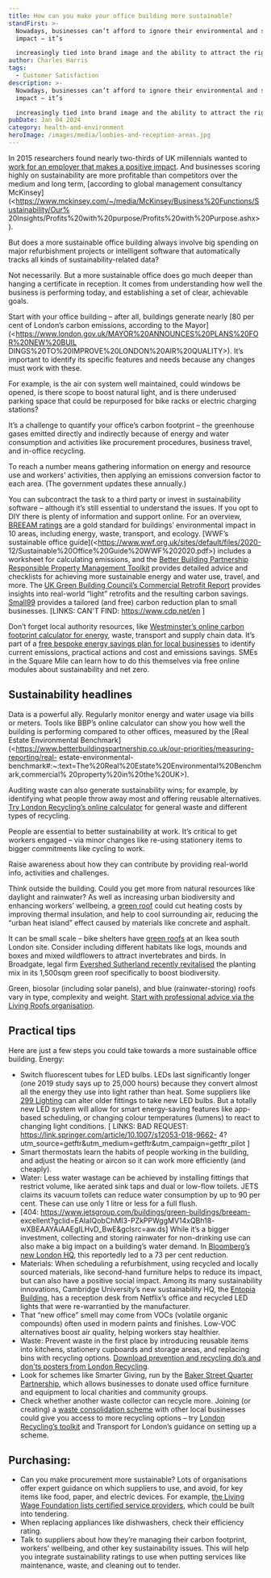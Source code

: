 ```yaml
---
title: How can you make your office building more sustainable?
standFirst: >-
  Nowadays, businesses can’t afford to ignore their environmental and social
  impact – it’s

  increasingly tied into brand image and the ability to attract the right people.
author: Charles Harris
tags:
  - Customer Satisfaction
description: >-
  Nowadays, businesses can’t afford to ignore their environmental and social
  impact – it’s

  increasingly tied into brand image and the ability to attract the right people.
pubDate: Jan 04 2024
category: health-and-environment
heroImage: /images/media/loobies-and-reception-areas.jpg
---
```

In 2015 researchers found nearly two-thirds of UK millennials wanted to [work for an
employer that makes a positive impact](https://www.theguardian.com/sustainable-business/2015/may/05/millennials-employment-employers-values-ethics-job). And businesses scoring highly on sustainability are
more profitable than competitors over the medium and long term, [according to global
management consultancy McKinsey](<https://www.mckinsey.com/~/media/McKinsey/Business%20Functions/Sustainability/Our%
20Insights/Profits%20with%20purpose/Profits%20with%20Purpose.ashx>).

But does a more sustainable office building always involve big spending on major
refurbishment projects or intelligent software that automatically tracks all kinds of
sustainability-related data?

Not necessarily. But a more sustainable office does go much deeper than hanging a
certificate in reception. It comes from understanding how well the business is performing
today, and establishing a set of clear, achievable goals.

Start with your office building – after all, buildings generate nearly [80 per cent of London’s
carbon emissions, according to the Mayor](<https://www.london.gov.uk/MAYOR%20ANNOUNCES%20PLANS%20FOR%20NEW%20BUIL
DINGS%20TO%20IMPROVE%20LONDON%20AIR%20QUALITY>). It’s important to identify its specific features and
needs because any changes must work with these.

For example, is the air con system well maintained, could windows be opened, is there scope to boost natural light, and is there underused parking space that could be repurposed for bike racks or electric
charging stations?

It’s a challenge to quantify your office’s carbon footprint – the greenhouse gases emitted
directly and indirectly because of energy and water consumption and activities like
procurement procedures, business travel, and in-office recycling.

To reach a number means gathering information on energy and resource use and workers’
activities, then applying an emissions conversion factor to each area. (The government
updates these annually.)

You can subcontract the task to a third party or invest in sustainability software – although
it’s still essential to understand the issues. If you opt to DIY there is plenty of information
and support online. For an overview, [BREEAM ratings](https://bregroup.com/products/breeam/) are a gold standard for buildings’
environmental impact in 10 areas, including energy, waste, transport, and ecology.
\[WWF’s sustainable office guide](<https://www.wwf.org.uk/sites/default/files/2020-
12/Sustainable%20Office%20Guide%20WWF%202020.pdf>) includes a worksheet for calculating emissions, and the
[Better Building Partnership Responsible Property Management Toolkit](https://www.betterbuildingspartnership.co.uk/toolkits) provides detailed
advice and checklists for achieving more sustainable energy and water use, travel, and
more. The [UK Green Building Council’s Commercial Retrofit Report](https://ukgbc.org/wp-content/uploads/2022/05/Commercial-Retrofit-Report.pdf) provides insights into
real-world “light” retrofits and the resulting carbon savings. [Small99](https://small99.co.uk/) provides a tailored (and
free) carbon reduction plan to small businesses.
\[LINKS:
CAN'T FIND: https://www.cdp.net/en
 ]

Don’t forget local authority resources, like [Westminster’s online carbon footprint calculator
for energy](https://www.westminster.gov.uk/businesses/support-schemes-businesses/energy-saving-westminster-businesses), waste, transport and supply chain data. It’s part of a [free bespoke energy savings
plan for local businesses](https://www.cityoflondon.gov.uk/services/environmental-health/climate-action/climate-action-projects/working-with-smes-through-heart-of-the-city) to identify current emissions, practical actions and cost and
emissions savings. SMEs in the Square Mile can learn how to do this themselves via free
online modules about sustainability and net zero.

## Sustainability headlines

Data is a powerful ally. Regularly monitor energy and water usage via bills or meters. Tools
like BBP’s online calculator can show you how well the building is performing compared to
other offices, measured by the \[Real Estate Environmental Benchmark](<https://www.betterbuildingspartnership.co.uk/our-priorities/measuring-reporting/real-
estate-environmental-
benchmark#:~:text=The%20Real%20Estate%20Environmental%20Benchmark,commercial%
20property%20in%20the%20UK>).

Auditing waste can also generate sustainability wins; for example, by identifying what
people throw away most and offering reusable alternatives. [Try London Recycling’s online
calculator](https://londonrecycles.co.uk/business/calculator/) for general waste and different types of recycling.

People are essential to better sustainability at work. It’s critical to get workers engaged –
via minor changes like re-using stationery items to bigger commitments like cycling to work.

Raise awareness about how they can contribute by providing real-world info, activities and
challenges.

Think outside the building. Could you get more from natural resources like daylight and
rainwater? As well as increasing urban biodiversity and enhancing workers’ wellbeing, a
[green roof](https://greenrooftraining.com/) could cut heating costs by improving thermal insulation, and help to cool
surrounding air, reducing the “urban heat island” effect caused by materials like concrete
and asphalt.

It can be small scale – bike shelters have [green roofs](https://www.betterbuildingspartnership.co.uk/green-roofs-central-london) at an Ikea south London site. Consider
including different habitats like logs, mounds and boxes and mixed wildflowers to attract
invertebrates and birds. In Broadgate, legal firm [Evershed Sutherland recently revitalised](https://londongardenstrust.org/log2023/eversheds-sutherland-booklet-june-2023.pdf)
the planting mix in its 1,500sqm green roof specifically to boost biodiversity.

Green, biosolar (including solar panels), and blue (rainwater-storing) roofs vary in type,
complexity and weight. [Start with professional advice via the Living Roofs organisation](https://livingroofs.org/small-green-roofs-green-roof-shelters/).

## Practical tips

Here are just a few steps you could take towards a more sustainable office building.
Energy:

* Switch fluorescent tubes for LED bulbs. LEDs last significantly longer (one 2019 study
  says up to 25,000 hours) because they convert almost all the energy they use into
  light rather than heat. Some suppliers like [299 Lighting](https://www.299lighting.co.uk/en/energy-efficient-lighting) can alter older fittings to take
  new LED bulbs. But a totally new LED system will allow for smart energy-saving
  features like app-based scheduling, or changing colour temperatures (lumens) to
  react to changing light conditions.
  \[ LINKS:
  BAD REQUEST: https://link.springer.com/article/10.1007/s12053-018-9662-
  4?utm_source=getftr&amp;utm_medium=getftr&amp;utm_campaign=getftr_pilot
   ]
* Smart thermostats learn the habits of people working in the building, and adjust the
  heating or aircon so it can work more efficiently (and cheaply).
* Water: Less water wastage can be achieved by installing fittings that restrict volume, like aerated sink taps and dual or low-flow toilets. JETS claims its vacuum toilets can reduce water consumption by up to 90 per cent. These can use only 1 litre or less for
  a full flush.
* \[404: https://www.jetsgroup.com/buildings/green-buildings/breeam-
  excellent?gclid=EAIaIQobChMI3-PZkPPWggMV14xQBh18-
  wXBEAAYAiAAEgILHvD_BwE&amp;gclsrc=aw.ds]
  While it’s a bigger investment, collecting and storing rainwater for non-drinking use
  can also make a big impact on a building’s water demand. In [Bloomberg’s new
  London HQ](https://www.aqua-lity.co.uk/5757/london-bloomberg-hq), this reportedly led to a 73 per cent reduction.
* Materials: When scheduling a refurbishment, using recycled and locally sourced materials, like
  second-hand furniture helps to reduce its impact, but can also have a positive social
  impact. Among its many sustainability innovations, Cambridge University’s new
  sustainability HQ, the [Entopia Building](https://www.cisl.cam.ac.uk/about/entopia-building), has a reception desk from Netflix’s office and
  recycled LED lights that were re-warrantied by the manufacturer.
* That “new office” smell may come from VOCs (volatile organic compounds) often
  used in modern paints and finishes. Low-VOC alternatives boost air quality, helping
  workers stay healthier.
* Waste: Prevent waste in the first place by introducing reusable items into kitchens,
  stationery cupboards and storage areas, and replacing bins with recycling options.
  [Download prevention and recycling do’s and don'ts posters from London Recycling](https://londonrecycles.co.uk/business/toolkits-resources/).
* Look for schemes like Smarter Giving, run by the [Baker Street Quarter Partnership](https://bakerstreetq.co.uk/news-and-whats-on/news-archives/unwanted-office-furniture/#:~:text=Is%20your%20office%20or%20business,local%20charities%20and%20community%20groups),
  which allows businesses to donate used office furniture and equipment to local
  charities and community groups.
* Check whether another waste collector can recycle more. Joining (or creating) a
  [waste consolidation scheme](https://content.tfl.gov.uk/wasteconsolidation.pdf) with other local businesses could give you access to
  more recycling options – try [London Recycling’s toolkit](https://londonrecycles.co.uk/business/toolkits-resources/waste-consolidation/) and Transport for London’s
  guidance on setting up a scheme.

## Purchasing:

* Can you make procurement more sustainable? Lots of organisations offer expert
  guidance on which suppliers to use, and avoid, for key items like food, paper, and
  electric devices. For example, [the Living Wage Foundation lists certified service
  providers](https://www.livingwage.org.uk/accredited-living-wage-employers), which could be built into tendering.
* When replacing appliances like dishwashers, check their efficiency rating.
* Talk to suppliers about how they’re managing their carbon footprint, workers’
  wellbeing, and other key sustainability issues. This will help you integrate
  sustainability ratings to use when putting services like maintenance, waste, and
  cleaning out to tender.